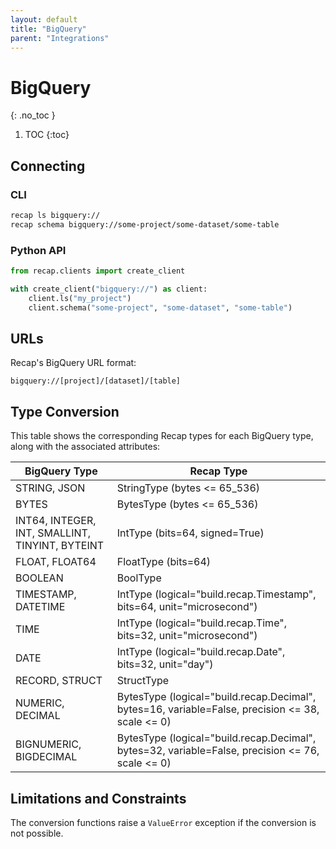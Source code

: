 ```yaml
---
layout: default
title: "BigQuery"
parent: "Integrations"
---
```


# BigQuery
{: .no_toc }

1. TOC
{:toc}

## Connecting

### CLI

```bash
recap ls bigquery://
recap schema bigquery://some-project/some-dataset/some-table
```

### Python API

```python
from recap.clients import create_client

with create_client("bigquery://") as client:
    client.ls("my_project")
    client.schema("some-project", "some-dataset", "some-table")
```

## URLs

Recap's BigQuery URL format:

```
bigquery://[project]/[dataset]/[table]
```

## Type Conversion

This table shows the corresponding Recap types for each BigQuery type, along with the associated attributes:

| BigQuery Type | Recap Type |
|---------------|------------------------------------|
| STRING, JSON | StringType (bytes <= 65_536) |
| BYTES | BytesType (bytes <= 65_536) |
| INT64, INTEGER, INT, SMALLINT, TINYINT, BYTEINT | IntType (bits=64, signed=True) |
| FLOAT, FLOAT64 | FloatType (bits=64) |
| BOOLEAN | BoolType |
| TIMESTAMP, DATETIME | IntType (logical="build.recap.Timestamp", bits=64, unit="microsecond") |
| TIME | IntType (logical="build.recap.Time", bits=32, unit="microsecond") |
| DATE | IntType (logical="build.recap.Date", bits=32, unit="day") |
| RECORD, STRUCT | StructType |
| NUMERIC, DECIMAL | BytesType (logical="build.recap.Decimal", bytes=16, variable=False, precision <= 38, scale <= 0) |
| BIGNUMERIC, BIGDECIMAL | BytesType (logical="build.recap.Decimal", bytes=32, variable=False, precision <= 76, scale <= 0) |

## Limitations and Constraints

The conversion functions raise a `ValueError` exception if the conversion is not possible.